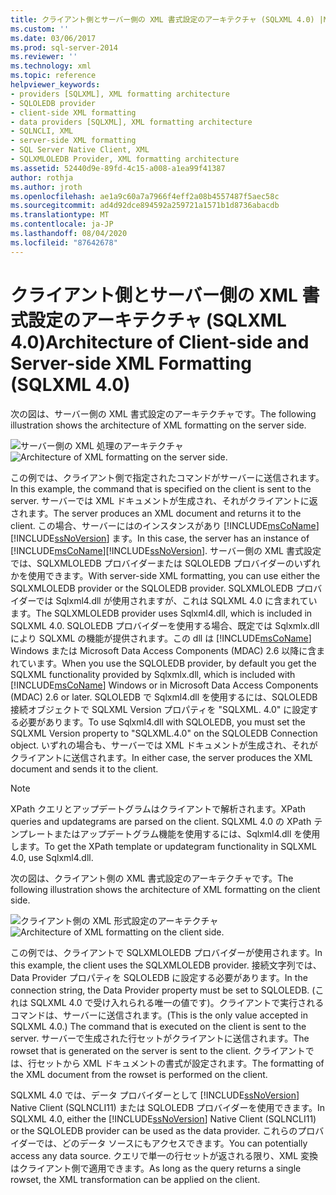 ```yaml
---
title: クライアント側とサーバー側の XML 書式設定のアーキテクチャ (SQLXML 4.0) |Microsoft Docs
ms.custom: ''
ms.date: 03/06/2017
ms.prod: sql-server-2014
ms.reviewer: ''
ms.technology: xml
ms.topic: reference
helpviewer_keywords:
- providers [SQLXML], XML formatting architecture
- SQLOLEDB provider
- client-side XML formatting
- data providers [SQLXML], XML formatting architecture
- SQLNCLI, XML
- server-side XML formatting
- SQL Server Native Client, XML
- SQLXMLOLEDB Provider, XML formatting architecture
ms.assetid: 52440d9e-89fd-4c15-a008-a1ea99f41387
author: rothja
ms.author: jroth
ms.openlocfilehash: ae1a9c60a7a7966f4eff2a08b4557487f5aec58c
ms.sourcegitcommit: ad4d92dce894592a259721a1571b1d8736abacdb
ms.translationtype: MT
ms.contentlocale: ja-JP
ms.lasthandoff: 08/04/2020
ms.locfileid: "87642678"
---
```

# <a name="architecture-of-client-side-and-server-side-xml-formatting-sqlxml-40"></a><span data-ttu-id="3c0e2-102">クライアント側とサーバー側の XML 書式設定のアーキテクチャ (SQLXML 4.0)</span><span class="sxs-lookup"><span data-stu-id="3c0e2-102">Architecture of Client-side and Server-side XML Formatting (SQLXML 4.0)</span></span>
  <span data-ttu-id="3c0e2-103">次の図は、サーバー側の XML 書式設定のアーキテクチャです。</span><span class="sxs-lookup"><span data-stu-id="3c0e2-103">The following illustration shows the architecture of XML formatting on the server side.</span></span>  
  
 <span data-ttu-id="3c0e2-104">![サーバー側の XML 処理のアーキテクチャ](../../../database-engine/dev-guide/media/serversidexml.gif "サーバー側の XML 処理のアーキテクチャ")</span><span class="sxs-lookup"><span data-stu-id="3c0e2-104">![Architecture of XML formatting on the server side.](../../../database-engine/dev-guide/media/serversidexml.gif "Architecture of XML formatting on the server side.")</span></span>  
  
 <span data-ttu-id="3c0e2-105">この例では、クライアント側で指定されたコマンドがサーバーに送信されます。</span><span class="sxs-lookup"><span data-stu-id="3c0e2-105">In this example, the command that is specified on the client is sent to the server.</span></span> <span data-ttu-id="3c0e2-106">サーバーでは XML ドキュメントが生成され、それがクライアントに返されます。</span><span class="sxs-lookup"><span data-stu-id="3c0e2-106">The server produces an XML document and returns it to the client.</span></span> <span data-ttu-id="3c0e2-107">この場合、サーバーにはのインスタンスがあり [!INCLUDE[msCoName](../../../includes/msconame-md.md)] [!INCLUDE[ssNoVersion](../../../includes/ssnoversion-md.md)] ます。</span><span class="sxs-lookup"><span data-stu-id="3c0e2-107">In this case, the server has an instance of [!INCLUDE[msCoName](../../../includes/msconame-md.md)][!INCLUDE[ssNoVersion](../../../includes/ssnoversion-md.md)].</span></span> <span data-ttu-id="3c0e2-108">サーバー側の XML 書式設定では、SQLXMLOLEDB プロバイダーまたは SQLOLEDB プロバイダーのいずれかを使用できます。</span><span class="sxs-lookup"><span data-stu-id="3c0e2-108">With server-side XML formatting, you can use either the SQLXMLOLEDB provider or the SQLOLEDB provider.</span></span>  <span data-ttu-id="3c0e2-109">SQLXMLOLEDB プロバイダーでは Sqlxml4.dll が使用されますが、これは SQLXML 4.0 に含まれています。</span><span class="sxs-lookup"><span data-stu-id="3c0e2-109">The SQLXMLOLEDB provider uses Sqlxml4.dll, which is included in SQLXML 4.0.</span></span> <span data-ttu-id="3c0e2-110">SQLOLEDB プロバイダーを使用する場合、既定では Sqlxmlx.dll により SQLXML の機能が提供されます。この dll は [!INCLUDE[msCoName](../../../includes/msconame-md.md)] Windows または Microsoft Data Access Components (MDAC) 2.6 以降に含まれています。</span><span class="sxs-lookup"><span data-stu-id="3c0e2-110">When you use the SQLOLEDB provider, by default you get the SQLXML functionality provided by Sqlxmlx.dll, which is included with [!INCLUDE[msCoName](../../../includes/msconame-md.md)] Windows or in Microsoft Data Access Components (MDAC) 2.6 or later.</span></span> <span data-ttu-id="3c0e2-111">SQLOLEDB で Sqlxml4.dll を使用するには、SQLOLEDB 接続オブジェクトで SQLXML Version プロパティを "SQLXML. 4.0" に設定する必要があります。</span><span class="sxs-lookup"><span data-stu-id="3c0e2-111">To use Sqlxml4.dll with SQLOLEDB, you must set the SQLXML Version property to "SQLXML.4.0" on the SQLOLEDB Connection object.</span></span> <span data-ttu-id="3c0e2-112">いずれの場合も、サーバーでは XML ドキュメントが生成され、それがクライアントに送信されます。</span><span class="sxs-lookup"><span data-stu-id="3c0e2-112">In either case, the server produces the XML document and sends it to the client.</span></span>  
  
> [!NOTE]  
>  <span data-ttu-id="3c0e2-113">XPath クエリとアップデートグラムはクライアントで解析されます。</span><span class="sxs-lookup"><span data-stu-id="3c0e2-113">XPath queries and updategrams are parsed on the client.</span></span> <span data-ttu-id="3c0e2-114">SQLXML 4.0 の XPath テンプレートまたはアップデートグラム機能を使用するには、Sqlxml4.dll を使用します。</span><span class="sxs-lookup"><span data-stu-id="3c0e2-114">To get the XPath template or updategram functionality in SQLXML 4.0, use Sqlxml4.dll.</span></span>  
  
 <span data-ttu-id="3c0e2-115">次の図は、クライアント側の XML 書式設定のアーキテクチャです。</span><span class="sxs-lookup"><span data-stu-id="3c0e2-115">The following illustration shows the architecture of XML formatting on the client side.</span></span>  
  
 <span data-ttu-id="3c0e2-116">![クライアント側の XML 形式設定のアーキテクチャ](../../../database-engine/dev-guide/media/clientsidexml.gif "クライアント側の XML 形式設定のアーキテクチャ")</span><span class="sxs-lookup"><span data-stu-id="3c0e2-116">![Architecture of XML formatting on the client side.](../../../database-engine/dev-guide/media/clientsidexml.gif "Architecture of XML formatting on the client side.")</span></span>  
  
 <span data-ttu-id="3c0e2-117">この例では、クライアントで SQLXMLOLEDB プロバイダーが使用されます。</span><span class="sxs-lookup"><span data-stu-id="3c0e2-117">In this example, the client uses the SQLXMLOLEDB provider.</span></span> <span data-ttu-id="3c0e2-118">接続文字列では、Data Provider プロパティを SQLOLEDB に設定する必要があります。</span><span class="sxs-lookup"><span data-stu-id="3c0e2-118">In the connection string, the Data Provider property must be set to SQLOLEDB.</span></span> <span data-ttu-id="3c0e2-119">(これは SQLXML 4.0 で受け入れられる唯一の値です)。クライアントで実行されるコマンドは、サーバーに送信されます。</span><span class="sxs-lookup"><span data-stu-id="3c0e2-119">(This is the only value accepted in SQLXML 4.0.) The command that is executed on the client is sent to the server.</span></span> <span data-ttu-id="3c0e2-120">サーバーで生成された行セットがクライアントに送信されます。</span><span class="sxs-lookup"><span data-stu-id="3c0e2-120">The rowset that is generated on the server is sent to the client.</span></span> <span data-ttu-id="3c0e2-121">クライアントでは、行セットから XML ドキュメントの書式が設定されます。</span><span class="sxs-lookup"><span data-stu-id="3c0e2-121">The formatting of the XML document from the rowset is performed on the client.</span></span>  
  
 <span data-ttu-id="3c0e2-122">SQLXML 4.0 では、データ プロバイダーとして [!INCLUDE[ssNoVersion](../../../includes/ssnoversion-md.md)] Native Client (SQLNCLI11) または SQLOLEDB プロバイダーを使用できます。</span><span class="sxs-lookup"><span data-stu-id="3c0e2-122">In SQLXML 4.0, either the [!INCLUDE[ssNoVersion](../../../includes/ssnoversion-md.md)] Native Client (SQLNCLI11) or the SQLOLEDB provider can be used as the data provider.</span></span> <span data-ttu-id="3c0e2-123">これらのプロバイダーでは、どのデータ ソースにもアクセスできます。</span><span class="sxs-lookup"><span data-stu-id="3c0e2-123">You can potentially access any data source.</span></span> <span data-ttu-id="3c0e2-124">クエリで単一の行セットが返される限り、XML 変換はクライアント側で適用できます。</span><span class="sxs-lookup"><span data-stu-id="3c0e2-124">As long as the query returns a single rowset, the XML transformation can be applied on the client.</span></span>  
  
  
